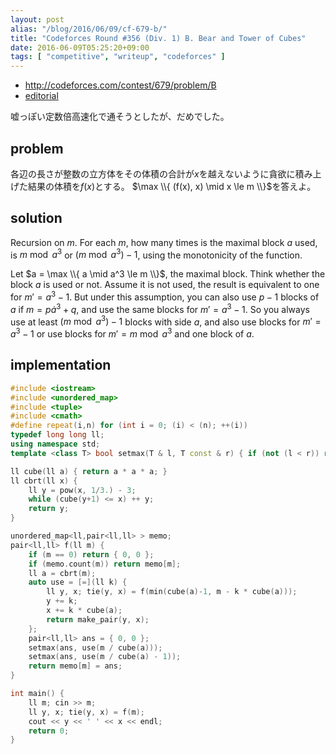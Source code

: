 ```yaml
---
layout: post
alias: "/blog/2016/06/09/cf-679-b/"
title: "Codeforces Round #356 (Div. 1) B. Bear and Tower of Cubes"
date: 2016-06-09T05:25:20+09:00
tags: [ "competitive", "writeup", "codeforces" ]
---
```


-   <http://codeforces.com/contest/679/problem/B>
-   [editorial](http://codeforces.com/blog/entry/45310)

嘘っぽい定数倍高速化で通そうとしたが、だめでした。

## problem

各辺の長さが整数の立方体をその体積の合計が$x$を越えないように貪欲に積み上げた結果の体積を$f(x)$とする。
$\max \\{ (f(x), x) \mid x \le m \\}$を答えよ。

## solution

Recursion on $m$. For each $m$, how many times is the maximal block $a$ used, is $m \bmod a^3$ or $(m \bmod a^3) - 1$, using the monotonicity of the function.

Let $a = \max \\{ a \mid a^3 \le m \\}$, the maximal block.
Think whether the block $a$ is used or not.
Assume it is not used, the result is equivalent to one for $m' = a^3 -1$.
But under this assumption, you can also use $p - 1$ blocks of $a$ if $m = p \dot a^3 + q$, and use the same blocks for $m' = a^3 -1$.
So you always use at least $(m \bmod a^3) - 1$ blocks with side $a$, and also use blocks for $m' = a^3-1$ or use blocks for $m' = m \bmod a^3$ and one block of $a$.


## implementation

``` c++
#include <iostream>
#include <unordered_map>
#include <tuple>
#include <cmath>
#define repeat(i,n) for (int i = 0; (i) < (n); ++(i))
typedef long long ll;
using namespace std;
template <class T> bool setmax(T & l, T const & r) { if (not (l < r)) return false; l = r; return true; }

ll cube(ll a) { return a * a * a; }
ll cbrt(ll x) {
    ll y = pow(x, 1/3.) - 3;
    while (cube(y+1) <= x) ++ y;
    return y;
}

unordered_map<ll,pair<ll,ll> > memo;
pair<ll,ll> f(ll m) {
    if (m == 0) return { 0, 0 };
    if (memo.count(m)) return memo[m];
    ll a = cbrt(m);
    auto use = [=](ll k) {
        ll y, x; tie(y, x) = f(min(cube(a)-1, m - k * cube(a)));
        y += k;
        x += k * cube(a);
        return make_pair(y, x);
    };
    pair<ll,ll> ans = { 0, 0 };
    setmax(ans, use(m / cube(a)));
    setmax(ans, use(m / cube(a) - 1));
    return memo[m] = ans;
}

int main() {
    ll m; cin >> m;
    ll y, x; tie(y, x) = f(m);
    cout << y << ' ' << x << endl;
    return 0;
}
```
